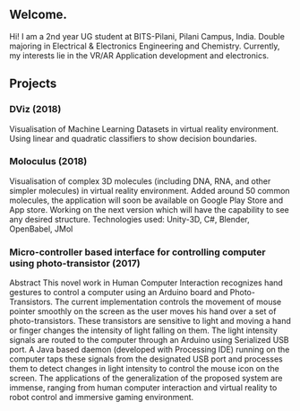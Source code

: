 ## Welcome.

Hi! I am a 2nd year UG student at BITS-Pilani, Pilani Campus, India. Double majoring in Electrical & Electronics Engineering and Chemistry. Currently, my interests lie in the VR/AR Application development and electronics.

## Projects
### DViz (2018)
Visualisation of Machine Learning Datasets in virtual reality environment. Using linear and quadratic classifiers to show decision boundaries.

### Moloculus (2018)
Visualisation of complex 3D molecules (including DNA, RNA, and other simpler molecules) in virtual reality environment. Added around 50 common molecules, the application will soon be available on Google Play Store and App store. Working on the next version which will have the capability to see any desired structure.
Technologies used: Unity-3D, C#, Blender, OpenBabel, JMol

### Micro-controller based interface for controlling computer using photo-transistor (2017)
Abstract 
This novel work in Human Computer Interaction recognizes hand gestures to control a computer using an Arduino board and Photo-Transistors. The current implementation controls the movement of mouse pointer smoothly on the screen as the user moves his hand over a set of photo-transistors. These transistors are sensitive to light and moving a hand or finger changes the intensity of light falling on them. The light intensity signals are routed to the computer through an Arduino using Serialized USB port. A Java based daemon (developed with Processing IDE) running on the computer taps these signals from the designated USB port and processes them to detect changes in light intensity to control the mouse icon on the screen. The applications of the generalization of the proposed system are immense, ranging from human computer interaction and virtual reality to robot control and immersive gaming environment. 
